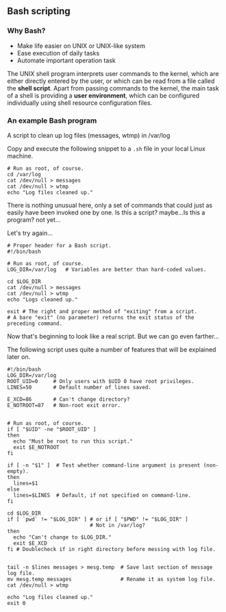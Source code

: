 ## Bash scripting    

### Why Bash?

- Make life easier on UNIX or UNIX-like system
- Ease execution of daily tasks
- Automate important operation task

The UNIX shell program interprets user commands to the kernel, which are either directly entered by the user, or which can be read from a file called the **shell script**. Apart from passing commands to the kernel, the main task of a shell is providing a **user environment**, which can be configured individually using shell resource configuration files.

### An example Bash program


A script to clean up log files (messages, wtmp) in /var/log

Copy and execute the following snippet to a `.sh` file in your local Linux machine.

```shell
# Run as root, of course.
cd /var/log
cat /dev/null > messages
cat /dev/null > wtmp
echo "Log files cleaned up."
```

There is nothing unusual here, only a set of commands that could just as easily have been invoked one by one. Is this a script? maybe...Is this a program? not yet...

Let's try again...

```shell
# Proper header for a Bash script.
#!/bin/bash

# Run as root, of course.
LOG_DIR=/var/log   # Variables are better than hard-coded values.

cd $LOG_DIR
cat /dev/null > messages
cat /dev/null > wtmp
echo "Logs cleaned up."

exit # The right and proper method of "exiting" from a script.
# A bare "exit" (no parameter) returns the exit status of the preceding command.
```

Now that's beginning to look like a real script. But we can go even farther...

The following script uses quite a number of features that will be explained later on.  

```shell
#!/bin/bash
LOG_DIR=/var/log
ROOT_UID=0     # Only users with $UID 0 have root privileges.
LINES=50       # Default number of lines saved.

E_XCD=86       # Can't change directory?
E_NOTROOT=87   # Non-root exit error.


# Run as root, of course.
if [ "$UID" -ne "$ROOT_UID" ]
then
  echo "Must be root to run this script."
  exit $E_NOTROOT
fi

if [ -n "$1" ]  # Test whether command-line argument is present (non-empty).
then
  lines=$1
else
  lines=$LINES  # Default, if not specified on command-line.
fi

cd $LOG_DIR
if [ `pwd` != "$LOG_DIR" ] # or if [ "$PWD" != "$LOG_DIR" ]
                           # Not in /var/log?
then
  echo "Can't change to $LOG_DIR."
  exit $E_XCD
fi # Doublecheck if in right directory before messing with log file.


tail -n $lines messages > mesg.temp  # Save last section of message log file.
mv mesg.temp messages                # Rename it as system log file.
cat /dev/null > wtmp

echo "Log files cleaned up."
exit 0
```
